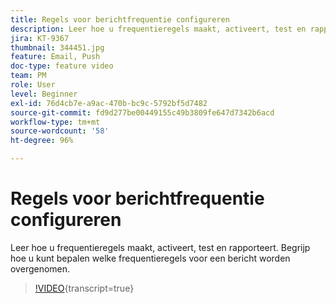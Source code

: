```yaml
---
title: Regels voor berichtfrequentie configureren
description: Leer hoe u frequentieregels maakt, activeert, test en rapporteert. Begrijp hoe u kunt bepalen welke frequentieregels voor een bericht worden overgenomen.
jira: KT-9367
thumbnail: 344451.jpg
feature: Email, Push
doc-type: feature video
team: PM
role: User
level: Beginner
exl-id: 76d4cb7e-a9ac-470b-bc9c-5792bf5d7482
source-git-commit: fd9d277be00449155c49b3809fe647d7342b6acd
workflow-type: tm+mt
source-wordcount: '58'
ht-degree: 96%

---
```


# Regels voor berichtfrequentie configureren

Leer hoe u frequentieregels maakt, activeert, test en rapporteert. Begrijp hoe u kunt bepalen welke frequentieregels voor een bericht worden overgenomen.

>[!VIDEO](https://video.tv.adobe.com/v/344451?quality=12&learn=on){transcript=true}
